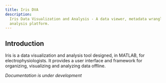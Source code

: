 ```yaml
---
title: Iris DVA
description: 
  Iris Data Visualization and Analysis - A data viewer, metadata wrangler and
  analysis platform.
---
```


## Introduction

Iris is a data visualization and analysis tool designed, in MATLAB, for electrophysiologists. It provides a user interface and framework for organizing, visualizing and analyzing data offline.

_Documentation is under development_

